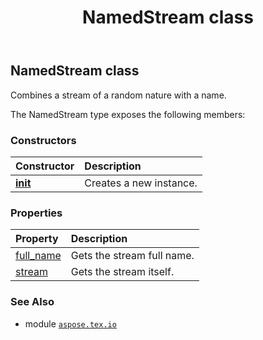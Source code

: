 ﻿---
title: NamedStream class
second_title: Aspose.TeX for Python via .NET API References
description: 
type: docs
weight: 110
url: /python-net/aspose.tex.io/namedstream/
is_root: false
---

## NamedStream class

Combines a stream of a random nature with a name.



The NamedStream type exposes the following members:

### Constructors
| Constructor | Description |
| :- | :- |
| [__init__](/tex/python-net/aspose.tex.io/namedstream/__init__/#io.RawIOBase-str) | Creates a new instance. |


### Properties
| Property | Description |
| :- | :- |
| [full_name](/tex/python-net/aspose.tex.io/namedstream/full_name) | Gets the stream full name. |
| [stream](/tex/python-net/aspose.tex.io/namedstream/stream) | Gets the stream itself. |



### See Also
* module [`aspose.tex.io`](..)
